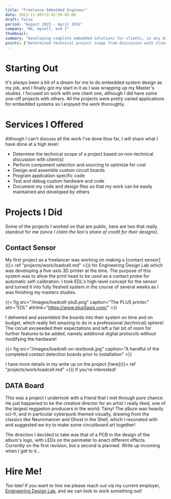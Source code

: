 ```yaml
---
title: "Freelance Embedded Engineer"
date: 2023-11-06T23:42:59-05:00
draft: false
period: "August 2023 - April 2024"
company: "Me, myself, and I"
thumbnail:
summary: "Developing complete embedded solutions for clients, in any domain."
points: ["Determined technical project scope from discussion with client.", "Designed and assembled of custom circuit boards to meet client needs.", "Selected and programed microcontrollers to optimize between cost and performance.", "Maintained comprehensive documentation to enable clients to maintain project without me."]
---
```


# Starting Out

It's always been a bit of a dream for me to do embedded system design as my job, and I finally got my start in it as I was wrapping up my Master's studies. I focused on work with one client one, although I did have some one-off projects with others. All the projects were pretty varied applications for embedded systems so I enjoyed the work thoroughly.

# Services I Offered

Although I can't discuss all the work I've done thus far, I will share what I have done at a high level:

- Determine the technical scope of a project based on non-technical discussion with client(s)
- Perform component selection and sourcing to optimize for cost
- Design and assemble custom circuit boards
- Program application specific code
- Test and debug custom hardware and code
- Document my code and design files so that my work can be easily maintained and developed by others

# Projects I Did

Some of the projects I worked on that are public, here are two that really standout for me *(since I claim the lion's share of credit for their designs)*.

## Contact Sensor

My first project as a freelancer was working on making a [contact sensor]({{< ref "projects/work/loadcell.md" >}}) for Engineering Design Lab which was developing a five-axis 3D printer at the time. The purpose of this system was to allow the print head to be used as a contact probe for automatic self-calibration. I took EDL's high-level concept for the sensor and turned it into fully fleshed system in the course of several weeks as I was finishing my masters studies.

{{< fig src="/images/loadcell-plu5.png" caption="The PLU5 printer." attr="EDL" attrlink="https://www.plus5axis.com/" >}}

I delivered and assembled the boards into their system on time and on budget, which really felt amazing to do in a professional *(technical)* sphere! The circuit exceeeded their expectations and left a fair bit of room for further features to be added, namely additional digital protocols without modifying the hardware!

{{< fig src="/images/loadcell-on-textbook.jpg" caption="A handful of the completed contact detection boards prior to installation" >}}

I have more details in my write up on the project [here]({{< ref "projects/work/loadcell.md" >}}) if you're interested!

## DATA Board

This was a project I undertook with a friend that I met through pure chance. He just happened to be the creative director for an artist I really liked, one of the largest reggaeton producers in the world: Tainy! The album was heavily sci-fi, and in particular cyberpunk themed visually, drawing from the classics like Neuromancer and Ghost in the Shell, which I resonated with and suggested we try to make some circuitboard art together!

The direction I decided to take was that of a PCB in the design of the album's logo, with LEDs on the perimeter to enact different effects. Currently on the first revision, but a second is planned. Write up incoming when I get to it...

# Hire Me!

_Too late!_ If you want to hire me please reach out via my current employer, [Engineering Design Lab](https://www.engdesignlab.com/), and we can look to work something out!
